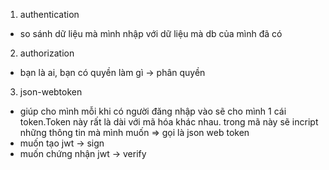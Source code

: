 1. authentication
  - so sánh dữ liệu mà mình nhập với dữ liệu mà db của mình đã có
2. authorization
  - bạn là ai, bạn có quyền làm gì -> phân quyền
3. json-webtoken
  - giúp cho mình mỗi khi có người đăng nhập vào sẽ cho mình 1 cái token.Token này rất là dài với mã hóa khác nhau. trong mã này sẽ incript những thông tin mà mình muốn
  => gọi là json web token
  - muốn tạo jwt -> sign
  - muốn chứng nhận jwt -> verify